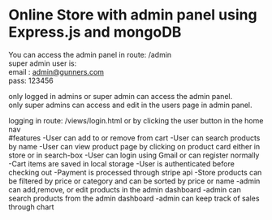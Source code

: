 # Online Store with admin panel using Express.js and mongoDB

You can access the admin panel in route: /admin  
super admin user is:  
email : admin@gunners.com  
pass: 123456  

only logged in admins or super admin can access the admin panel.  
only super admins can access and edit in the users page in admin panel.  

logging in route: /views/login.html  or by clicking the user button in the home nav  
#features
-User can add to or remove from cart
-User can search products by name
-User can view product page by clicking on product card either in store or in search-box
-User can login using Gmail or can register normally
-Cart items are saved in local storage
-User is authenticated before checking out
-Payment is processed through stripe api
-Store products can be filtered by price or category and can be sorted by price or name
-admin can add,remove, or edit products in the admin dashboard
-admin can search products from the admin dashboard
-admin can keep track of sales through chart
